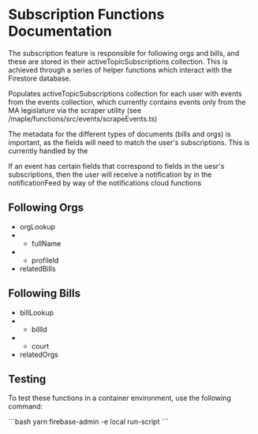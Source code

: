 # Subscription Functions Documentation

The subscription feature is responsible for following orgs and bills, and these are stored in their activeTopicSubscriptions collection. This is achieved through a series of helper functions which interact with the Firestore database. 

Populates activeTopicSubscriptions collection for each user with events from the events collection, which currently contains events only from the MA legislature via the scraper utility (see /maple/functions/src/events/scrapeEvents.ts)

The metadata for the different types of documents (bills and orgs) is important, as the fields will need to match the user's subscriptions. This is currently handled by the 

If an event has certain fields that correspond to fields in the uesr's subscriptions, then the user will receive a notification by in the notificationFeed by way of the notifications cloud functions

## Following Orgs

- orgLookup
- - fullName
- - profileId
- relatedBills

## Following Bills

- billLookup
- - billId
- - court 
- relatedOrgs

## Testing

To test these functions in a container environment, use the following command:

\`\`\`bash
yarn firebase-admin -e local run-script <name-of-script>
\`\`\`
